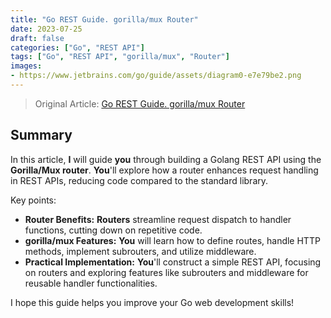 ```yaml
---
title: "Go REST Guide. gorilla/mux Router"
date: 2023-07-25
draft: false
categories: ["Go", "REST API"]
tags: ["Go", "REST API", "gorilla/mux", "Router"]
images:
- https://www.jetbrains.com/go/guide/assets/diagram0-e7e79be2.png
---
```


> Original Article: [Go REST Guide. gorilla/mux Router](https://www.jetbrains.com/go/guide/tutorials/rest_api_series/gorilla-mux/)

## Summary

In this article, **I** will guide **you** through building a Golang REST API using the **Gorilla/Mux router**. **You**'ll explore how a router enhances request handling in REST APIs, reducing code compared to the standard library. 

Key points:

*   **Router Benefits:** **Routers** streamline request dispatch to handler functions, cutting down on repetitive code.
*   **gorilla/mux Features:** **You** will learn how to define routes, handle HTTP methods, implement subrouters, and utilize middleware.
*   **Practical Implementation:** **You**'ll construct a simple REST API, focusing on routers and exploring features like subrouters and middleware for reusable handler functionalities.

I hope this guide helps you improve your Go web development skills!
